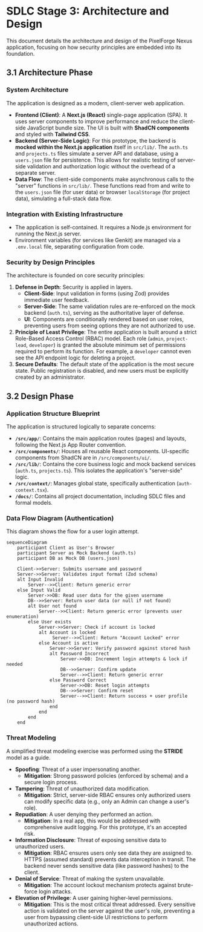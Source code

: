 # SDLC Stage 3: Architecture and Design

This document details the architecture and design of the PixelForge Nexus application, focusing on how security principles are embedded into its foundation.

## 3.1 Architecture Phase

### System Architecture
The application is designed as a modern, client-server web application.

- **Frontend (Client)**: A **Next.js (React)** single-page application (SPA). It uses server components to improve performance and reduce the client-side JavaScript bundle size. The UI is built with **ShadCN components** and styled with **Tailwind CSS**.
- **Backend (Server-Side Logic)**: For this prototype, the backend is **mocked within the Next.js application** itself in `src/lib/`. The `auth.ts` and `projects.ts` files simulate a server API and database, using a `users.json` file for persistence. This allows for realistic testing of server-side validation and authorization logic without the overhead of a separate server.
- **Data Flow**: The client-side components make asynchronous calls to the "server" functions in `src/lib/`. These functions read from and write to the `users.json` file (for user data) or browser `localStorage` (for project data), simulating a full-stack data flow.

### Integration with Existing Infrastructure
- The application is self-contained. It requires a Node.js environment for running the Next.js server.
- Environment variables (for services like Genkit) are managed via a `.env.local` file, separating configuration from code.

### Security by Design Principles
The architecture is founded on core security principles:

1.  **Defense in Depth**: Security is applied in layers.
    - **Client-Side**: Input validation in forms (using Zod) provides immediate user feedback.
    - **Server-Side**: The same validation rules are re-enforced on the mock backend (`auth.ts`), serving as the authoritative layer of defense.
    - **UI**: Components are conditionally rendered based on user roles, preventing users from seeing options they are not authorized to use.
2.  **Principle of Least Privilege**: The entire application is built around a strict Role-Based Access Control (RBAC) model. Each role (`admin`, `project-lead`, `developer`) is granted the absolute minimum set of permissions required to perform its function. For example, a `developer` cannot even see the API endpoint logic for deleting a project.
3.  **Secure Defaults**: The default state of the application is the most secure state. Public registration is disabled, and new users must be explicitly created by an administrator.

## 3.2 Design Phase

### Application Structure Blueprint
The application is structured logically to separate concerns:

- **`/src/app/`**: Contains the main application routes (pages) and layouts, following the Next.js App Router convention.
- **`/src/components/`**: Houses all reusable React components. UI-specific components from ShadCN are in `/src/components/ui/`.
- **`/src/lib/`**: Contains the core business logic and mock backend services (`auth.ts`, `projects.ts`). This isolates the application's "server-side" logic.
- **`/src/context/`**: Manages global state, specifically authentication (`auth-context.tsx`).
- **`/docs/`**: Contains all project documentation, including SDLC files and formal models.

### Data Flow Diagram (Authentication)
This diagram shows the flow for a user login attempt.

```mermaid
sequenceDiagram
    participant Client as User's Browser
    participant Server as Mock Backend (auth.ts)
    participant DB as Mock DB (users.json)

    Client->>Server: Submits username and password
    Server->>Server: Validates input format (Zod schema)
    alt Input Invalid
        Server-->>Client: Return generic error
    else Input Valid
        Server->>DB: Read user data for the given username
        DB-->>Server: Return user data (or null if not found)
        alt User not found
            Server-->>Client: Return generic error (prevents user enumeration)
        else User exists
            Server->>Server: Check if account is locked
            alt Account is locked
                 Server-->>Client: Return "Account Locked" error
            else Account is active
                Server->>Server: Verify password against stored hash
                alt Password Incorrect
                    Server->>DB: Increment login attempts & lock if needed
                    DB-->>Server: Confirm update
                    Server-->>Client: Return generic error
                else Password Correct
                    Server->>DB: Reset login attempts
                    DB-->>Server: Confirm reset
                    Server-->>Client: Return success + user profile (no password hash)
                end
            end
        end
    end
```

### Threat Modeling
A simplified threat modeling exercise was performed using the **STRIDE** model as a guide.

- **Spoofing**: Threat of a user impersonating another.
  - **Mitigation**: Strong password policies (enforced by schema) and a secure login process.
- **Tampering**: Threat of unauthorized data modification.
  - **Mitigation**: Strict, server-side RBAC ensures only authorized users can modify specific data (e.g., only an Admin can change a user's role).
- **Repudiation**: A user denying they performed an action.
  - **Mitigation**: In a real app, this would be addressed with comprehensive audit logging. For this prototype, it's an accepted risk.
- **Information Disclosure**: Threat of exposing sensitive data to unauthorized users.
  - **Mitigation**: RBAC ensures users only see data they are assigned to. HTTPS (assumed standard) prevents data interception in transit. The backend never sends sensitive data (like password hashes) to the client.
- **Denial of Service**: Threat of making the system unavailable.
  - **Mitigation**: The account lockout mechanism protects against brute-force login attacks.
- **Elevation of Privilege**: A user gaining higher-level permissions.
  - **Mitigation**: This is the most critical threat addressed. Every sensitive action is validated on the server against the user's role, preventing a user from bypassing client-side UI restrictions to perform unauthorized actions.